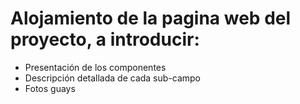 # Alojamiento de la pagina web del proyecto, a introducir:
  - Presentación de los componentes
  - Descripción detallada de cada sub-campo
  - Fotos guays
